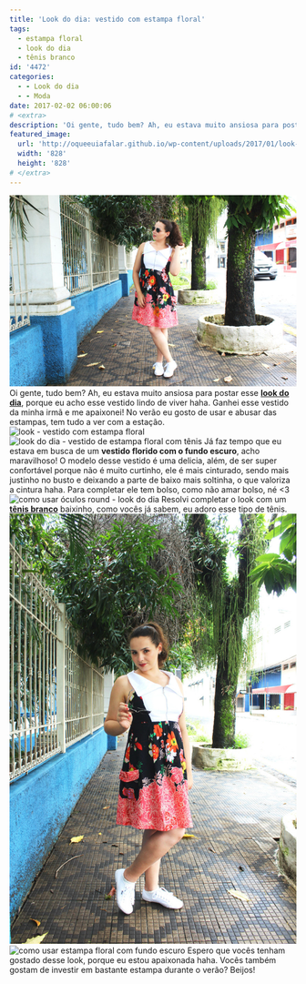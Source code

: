 ```yaml
---
title: 'Look do dia: vestido com estampa floral'
tags:
  - estampa floral
  - look do dia
  - tênis branco
id: '4472'
categories:
  - - Look do dia
  - - Moda
date: 2017-02-02 06:00:06
# <extra>
description: 'Oi gente, tudo bem? Ah, eu estava muito ansiosa para postar esse look do dia, porque eu acho esse vestido lindo de viver haha. Ganhei esse vestido da minha irmã e me apaixonei! No verão eu gosto de usar e abusar das estampas, tem tudo a ver com a estação. Já faz tempo que eu estava em busca de um vestido florido com o fundo escuro, acho maravilhoso! O modelo desse vestido é uma delicia, além, de ser super confortável porque não é muito curtinho, ele é mais cinturado, sendo mais justinho no busto e deixando a parte de baixo mais soltinha, o que valoriza a cintura haha. Para completar ele tem bolso, como não amar bolso, né &lt;3 Resolvi completar o look com um tênis branco baixinho, como vocês já sabem, eu adoro esse tipo de tênis. Espero que &hellip;'
featured_image: 
  url: 'http://oqueeuiafalar.github.io/wp-content/uploads/2017/01/look-do-dia-vestido-com-estampas-de-flores.jpg'
  width: '828'
  height: '828'
# </extra>
---
```


![como usar vestido com tênis branco](/wp-content/uploads/2017/01/look-do-dia-vestido-com-estampas-de-flores.jpg) Oi gente, tudo bem? Ah, eu estava muito ansiosa para postar esse [**look do dia**](http://natalia.blog.br/look-do-dia/), porque eu acho esse vestido lindo de viver haha. Ganhei esse vestido da minha irmã e me apaixonei! No verão eu gosto de usar e abusar das estampas, tem tudo a ver com a estação. ![look - vestido com estampa floral](/wp-content/uploads/2017/01/como-usar-vestido-com-tênis.jpg) ![look do dia - vestido de estampa floral com tênis](/wp-content/uploads/2017/01/look-vestido-estampado-com-tênis-branco.jpg) Já faz tempo que eu estava em busca de um **vestido florido com o fundo escuro**, acho maravilhoso! O modelo desse vestido é uma delicia, além, de ser super confortável porque não é muito curtinho, ele é mais cinturado, sendo mais justinho no busto e deixando a parte de baixo mais soltinha, o que valoriza a cintura haha. Para completar ele tem bolso, como não amar bolso, né <3 ![como usar óculos round - look do dia](/wp-content/uploads/2017/01/look-óculos-round.jpg) Resolvi completar o look com um [**tênis branco**](http://natalia.blog.br/page/2/?s=t%C3%AAnis+branco) baixinho, como vocês já sabem, eu adoro esse tipo de tênis. ![look do dia - vestido com estampa florida e tênis branco](/wp-content/uploads/2017/01/como-usar-estampa-floral.jpg) ![como usar estampa floral com fundo escuro](/wp-content/uploads/2017/01/look-vestido-estampado-com-tênis.jpg) Espero que vocês tenham gostado desse look, porque eu estou apaixonada haha. Vocês também gostam de investir em bastante estampa durante o verão? Beijos!
